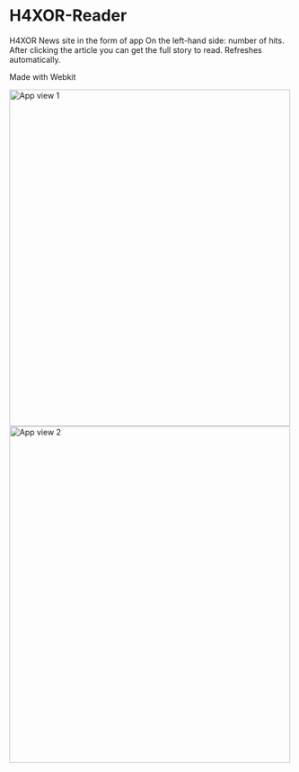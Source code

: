 # H4XOR-Reader 
H4XOR News site in the form of app
On the left-hand side: number of hits. After clicking the article you can get the full story to read. Refreshes automatically.

Made with Webkit

<img width="500" height="600" alt="App view 1" src="https://user-images.githubusercontent.com/71122864/177375352-aa152daf-5189-4e4f-9884-bab286729211.png"><img width="500" height="600" alt="App view 2" src="https://user-images.githubusercontent.com/71122864/177375393-d492f057-4863-4829-9ad0-564feb16b9aa.png">


